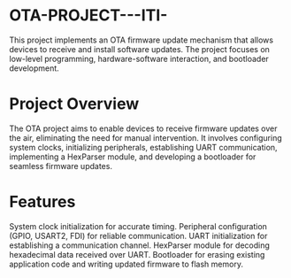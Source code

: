# OTA-PROJECT---ITI-
This project implements an OTA firmware update mechanism that allows devices to receive and install software updates. The project focuses on low-level programming, hardware-software interaction, and bootloader development.
# Project Overview
The OTA project aims to enable devices to receive firmware updates over the air, eliminating the need for manual intervention. It involves configuring system clocks, initializing peripherals, establishing UART communication, implementing a HexParser module, and developing a bootloader for seamless firmware updates.
# Features
System clock initialization for accurate timing.
Peripheral configuration (GPIO, USART2, FDI) for reliable communication.
UART initialization for establishing a communication channel.
HexParser module for decoding hexadecimal data received over UART.
Bootloader for erasing existing application code and writing updated firmware to flash memory.
